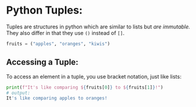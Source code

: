 
# Python Tuples:
Tuples are structures in python which are similar to lists but *are immutable.* They also differ in that they use `()` instead of `[]`.
```python
fruits = ("apples", "oranges", "kiwis")
```
## Accessing a Tuple:
To access an element in a tuple, you use bracket notation, just like lists:
```python
print(f"It's like comparing ${fruits[0]} to ${fruits[1]}!")
# output:
It's like comparing apples to oranges!
```